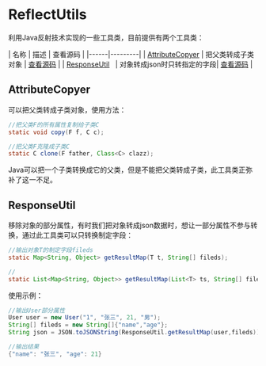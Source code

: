 # ReflectUtils
利用Java反射技术实现的一些工具类，目前提供有两个工具类：<br/>

| 名称 | 描述 | 查看源码 |
|------|---------|
| [AttributeCopyer](#attributecopyer) | 把父类转成子类对象 | [查看源码](https://github.com/whvcse/ReflectUtils/blob/master/AttributeCopyer.java) |
| [ResponseUtil](#responseutil)    | 对象转成json时只转指定的字段| [查看源码](https://github.com/whvcse/ReflectUtils/blob/master/ResponseUtil.java) |


## AttributeCopyer
可以把父类转成子类对象，使用方法：
```java
//把父类F的所有属性复制给子类C
static void copy(F f, C c);

//把父类F克隆成子类C
static C clone(F father, Class<C> clazz);
```
Java可以把一个子类转换成它的父类，但是不能把父类转成子类，此工具类正弥补了这一不足。
 
## ResponseUtil
移除对象的部分属性，有时我们把对象转成json数据时，想让一部分属性不参与转换，通过此工具类可以只转换制定字段：
```java
//输出对象T的制定字段fileds
static Map<String, Object> getResultMap(T t, String[] fileds);

//
static List<Map<String, Object>> getResultMap(List<T> ts, String[] fileds)
```
使用示例：
```java
//输出User部分属性
User user = new User("1", "张三", 21, "男");
String[] fileds = new String[]{"name","age"};
String json = JSON.toJSONString(ResponseUtil.getResultMap(user,fileds));

//输出结果
{"name": "张三", "age": 21}
```
